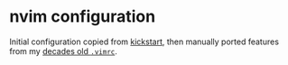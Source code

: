 # nvim configuration

Initial configuration copied from [kickstart](https://github.com/nvim-lua/kickstart.nvim), then manually ported features from my [decades old `.vimrc`](https://github.com/positron/dotfiles/blob/319bdee78/.vimrc).
